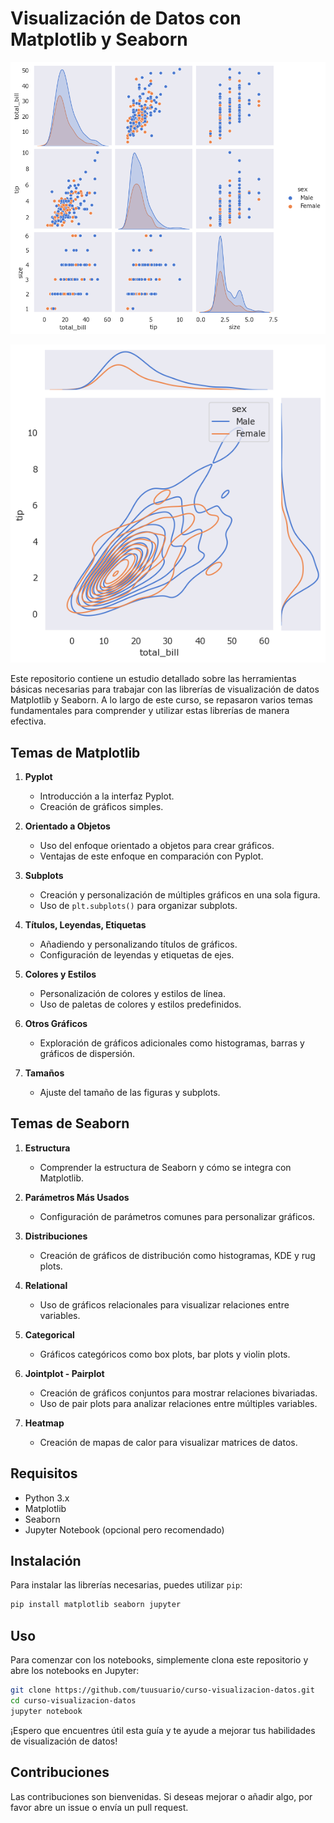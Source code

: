 # Visualización de Datos con Matplotlib y Seaborn

![pairplot](img/pairplot.png)

![jointplot](img/jointplot.png)

Este repositorio contiene un estudio detallado sobre las herramientas básicas necesarias para trabajar con las librerías de visualización de datos Matplotlib y Seaborn. A lo largo de este curso, se repasaron varios temas fundamentales para comprender y utilizar estas librerías de manera efectiva.

## Temas de Matplotlib

1. **Pyplot**
   - Introducción a la interfaz Pyplot.
   - Creación de gráficos simples.

2. **Orientado a Objetos**
   - Uso del enfoque orientado a objetos para crear gráficos.
   - Ventajas de este enfoque en comparación con Pyplot.

3. **Subplots**
   - Creación y personalización de múltiples gráficos en una sola figura.
   - Uso de `plt.subplots()` para organizar subplots.

4. **Títulos, Leyendas, Etiquetas**
   - Añadiendo y personalizando títulos de gráficos.
   - Configuración de leyendas y etiquetas de ejes.

5. **Colores y Estilos**
   - Personalización de colores y estilos de línea.
   - Uso de paletas de colores y estilos predefinidos.

6. **Otros Gráficos**
   - Exploración de gráficos adicionales como histogramas, barras y gráficos de dispersión.

7. **Tamaños**
   - Ajuste del tamaño de las figuras y subplots.

## Temas de Seaborn

1. **Estructura**
   - Comprender la estructura de Seaborn y cómo se integra con Matplotlib.

2. **Parámetros Más Usados**
   - Configuración de parámetros comunes para personalizar gráficos.

3. **Distribuciones**
   - Creación de gráficos de distribución como histogramas, KDE y rug plots.

4. **Relational**
   - Uso de gráficos relacionales para visualizar relaciones entre variables.

5. **Categorical**
   - Gráficos categóricos como box plots, bar plots y violin plots.

6. **Jointplot - Pairplot**
   - Creación de gráficos conjuntos para mostrar relaciones bivariadas.
   - Uso de pair plots para analizar relaciones entre múltiples variables.

7. **Heatmap**
   - Creación de mapas de calor para visualizar matrices de datos.


## Requisitos

- Python 3.x
- Matplotlib
- Seaborn
- Jupyter Notebook (opcional pero recomendado)

## Instalación

Para instalar las librerías necesarias, puedes utilizar `pip`:

```bash
pip install matplotlib seaborn jupyter
```

## Uso

Para comenzar con los notebooks, simplemente clona este repositorio y abre los notebooks en Jupyter:

```bash
git clone https://github.com/tuusuario/curso-visualizacion-datos.git
cd curso-visualizacion-datos
jupyter notebook
```

¡Espero que encuentres útil esta guía y te ayude a mejorar tus habilidades de visualización de datos!

## Contribuciones

Las contribuciones son bienvenidas. Si deseas mejorar o añadir algo, por favor abre un issue o envía un pull request.
